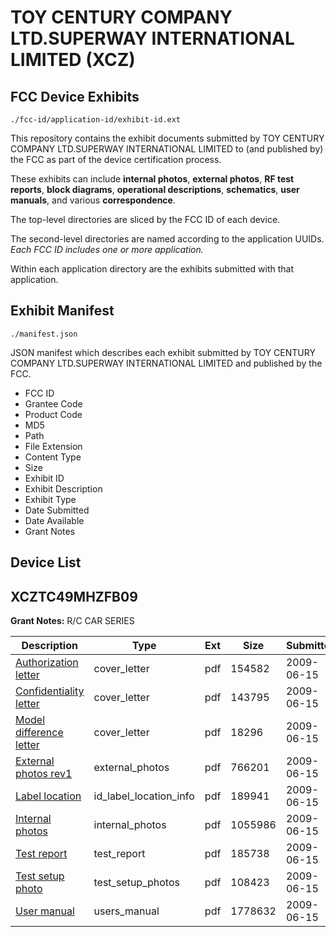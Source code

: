 # TOY CENTURY COMPANY LTD.SUPERWAY INTERNATIONAL LIMITED (XCZ)
## FCC Device Exhibits

```
./fcc-id/application-id/exhibit-id.ext
```

This repository contains the exhibit documents submitted by TOY CENTURY COMPANY LTD.SUPERWAY INTERNATIONAL LIMITED to (and published by) the FCC as part of the device certification process.

These exhibits can include **internal photos**, **external photos**, **RF test reports**, **block diagrams**, **operational descriptions**, **schematics**, **user manuals**, and various **correspondence**.

The top-level directories are sliced by the FCC ID of each device.

The second-level directories are named according to the application UUIDs. *Each FCC ID includes one or more application.*

Within each application directory are the exhibits submitted with that application. 

## Exhibit Manifest

```
./manifest.json
```

JSON manifest which describes each exhibit submitted by TOY CENTURY COMPANY LTD.SUPERWAY INTERNATIONAL LIMITED and published by the FCC.

- FCC ID
- Grantee Code
- Product Code
- MD5
- Path
- File Extension
- Content Type
- Size
- Exhibit ID
- Exhibit Description
- Exhibit Type
- Date Submitted
- Date Available
- Grant Notes

## Device List
## XCZTC49MHZFB09
**Grant Notes:** R/C CAR SERIES

| Description | Type | Ext | Size | Submitted | Available |
| ----------- | ---- | --- | ---- | --------- | --------- |
| [Authorization letter](XCZTC49MHZFB09/284948798b249d19b7b647fafd87a621/1124126.pdf) | cover_letter | pdf | 154582 | 2009-06-15 | 2009-06-15 |
| [Confidentiality letter](XCZTC49MHZFB09/284948798b249d19b7b647fafd87a621/1124127.pdf) | cover_letter | pdf | 143795 | 2009-06-15 | 2009-06-15 |
| [Model difference letter](XCZTC49MHZFB09/284948798b249d19b7b647fafd87a621/1124128.pdf) | cover_letter | pdf | 18296 | 2009-06-15 | 2009-06-15 |
| [External photos rev1](XCZTC49MHZFB09/284948798b249d19b7b647fafd87a621/1124129.pdf) | external_photos | pdf | 766201 | 2009-06-15 | 2009-06-15 |
| [Label location](XCZTC49MHZFB09/284948798b249d19b7b647fafd87a621/1124130.pdf) | id_label_location_info | pdf | 189941 | 2009-06-15 | 2009-06-15 |
| [Internal photos](XCZTC49MHZFB09/284948798b249d19b7b647fafd87a621/1124131.pdf) | internal_photos | pdf | 1055986 | 2009-06-15 | 2009-06-15 |
| [Test report](XCZTC49MHZFB09/284948798b249d19b7b647fafd87a621/1124134.pdf) | test_report | pdf | 185738 | 2009-06-15 | 2009-06-15 |
| [Test setup photo](XCZTC49MHZFB09/284948798b249d19b7b647fafd87a621/1124135.pdf) | test_setup_photos | pdf | 108423 | 2009-06-15 | 2009-06-15 |
| [User manual](XCZTC49MHZFB09/284948798b249d19b7b647fafd87a621/1124136.pdf) | users_manual | pdf | 1778632 | 2009-06-15 | 2009-06-15 |
